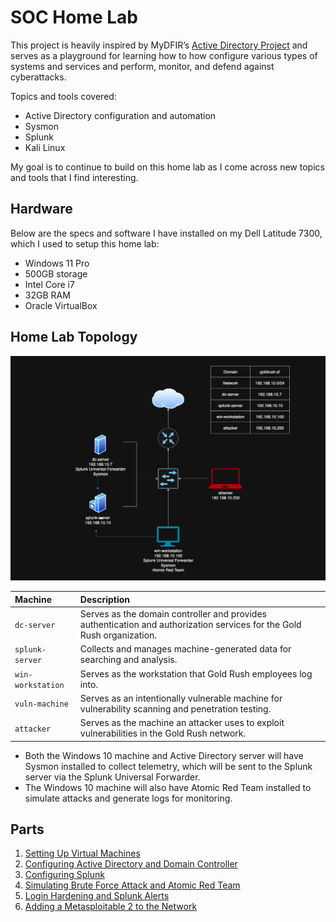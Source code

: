 # SOC Home Lab

This project is heavily inspired by MyDFIR’s [Active Directory Project](https://www.youtube.com/watch?v=5OessbOgyEo&list=PLG6KGSNK4PuBWmX9NykU0wnWamjxdKhDJ&index=14) and serves as a playground for learning how to how configure various types of systems and services and perform, monitor, and defend against cyberattacks.

Topics and tools covered:
- Active Directory configuration and automation
- Sysmon
- Splunk
- Kali Linux

My goal is to continue to build on this home lab as I come across new topics and tools that I find interesting.

## Hardware
Below are the specs and software I have installed on my Dell Latitude 7300, which I used to setup this home lab:
- Windows 11 Pro
- 500GB storage
- Intel Core i7
- 32GB RAM
- Oracle VirtualBox

## Home Lab Topology

![Home Lab Topology](./img/network_topology.png)

| Machine | Description |
|:----|:---|
| `dc-server` | Serves as the domain controller and provides authentication and authorization services for the Gold Rush organization. |
| `splunk-server` | Collects and manages machine-generated data for searching and analysis. |
| `win-workstation` | Serves as the workstation that Gold Rush employees log into.|
| `vuln-machine` | Serves as an intentionally vulnerable machine for vulnerability scanning and penetration testing. |
| `attacker` | Serves as the machine an attacker uses to exploit vulnerabilities in the Gold Rush network. |

- Both the Windows 10 machine and Active Directory server will have Sysmon installed to collect telemetry, which will be sent to the Splunk server via the Splunk Universal Forwarder.
- The Windows 10 machine will also have Atomic Red Team installed to simulate attacks and generate logs for monitoring.

## Parts
1. [Setting Up Virtual Machines](https://github.com/larryn-tech/homelab/blob/main/01-vm_setup.md)
2. [Configuring Active Directory and Domain Controller](https://github.com/larryn-tech/homelab/blob/main/02-active_directory.md)
3. [Configuring Splunk](https://github.com/larryn-tech/homelab/blob/main/03-splunk_configuration.md)
4. [Simulating Brute Force Attack and Atomic Red Team](https://github.com/larryn-tech/homelab/blob/main/04-attack.md)
5. [Login Hardening and Splunk Alerts](https://github.com/larryn-tech/homelab/blob/main/05-login_hardening.md)
6. [Adding a Metasploitable 2 to the Network](https://github.com/larryn-tech/homelab/blob/main/06-metasploitable.md)